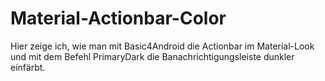 # Material-Actionbar-Color
Hier zeige ich, wie man mit Basic4Android die Actionbar im Material-Look und mit dem Befehl PrimaryDark die Banachrichtigungsleiste dunkler einfärbt.
